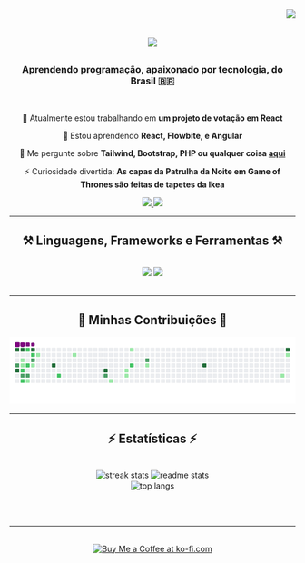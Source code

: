 <img align="right" src="https://visitor-badge.laobi.icu/badge?page_id=fakersl.fakersl" />

<h1 align="center">
    <img src="https://readme-typing-svg.herokuapp.com/?font=Righteous&size=35&center=true&vCenter=true&width=500&height=70&duration=4000&lines=Olá!+👋;+Eu+sou+Gustavo!;" />
</h1>

<h3 align="center">Aprendendo programação, apaixonado por tecnologia, do Brasil 🇧🇷</h3>

<br/>

<div align="center">
 
 🔭 Atualmente estou trabalhando em **um projeto de votação em React**
 
 🌱 Estou aprendendo **React, Flowbite, e Angular**

💬 Me pergunte sobre **Tailwind, Bootstrap, PHP ou qualquer coisa [aqui](https://github.com/fakersl/fakersl/issues)**

⚡ Curiosidade divertida: **As capas da Patrulha da Noite em Game of Thrones são feitas de tapetes da Ikea**

 </div>
 
<div align="center"> 
  <a href="mailto:zgustovo13365@gmail.com">
    <img src="https://img.shields.io/badge/Gmail-333333?style=for-the-badge&logo=gmail&logoColor=red" />
  </a>
  <a href="#" target="_blank">
     <img src="https://img.shields.io/badge/Portfolio-FF5722?style=for-the-badge&logo=todoist&logoColor=white" target="_blank" /> 
  </a>
</div>

<hr/>

<h2 align="center">⚒️ Linguagens, Frameworks e Ferramentas ⚒️</h2>
<br/>
<div align="center">
    <img src="https://skillicons.dev/icons?i=html,css,tailwind,bootstrap,blender,c,cs,cpp,php" />
    <img src="https://skillicons.dev/icons?i=java,mysql,npm,vscode,github,figma,ps,ai,ae,linux" /><br>
</div>

<br/>
<hr/>

<div align="center">
  <h2>🐍 Minhas Contribuições 🐍</h2>
    
![snake gif](https://github.com/fakersl/fakersl/blob/output/github-contribution-grid-snake.gif)

</div>

<hr/>

<h2 align="center">⚡ Estatísticas ⚡</h2>
<br>
<div align=center>
  <img width=390 src="https://github-readme-streak-stats.herokuapp.com/?user=fakersl&count_private=true&theme=react&border_radius=10" alt="streak stats"/>
  <img width=390 src="https://github-readme-stats.vercel.app/api?username=fakersl&count_private=true&show_icons=true&theme=react&rank_icon=github&border_radius=10" alt="readme stats" />
  <br/>
  <img width=325 align="center" src="https://github-readme-stats.vercel.app/api/top-langs/?username=fakersl&hide=HTML&langs_count=8&layout=compact&theme=react&border_radius=10&size_weight=0.5&count_weight=0.5&exclude_repo=github-readme-stats" alt="top langs" />
</div>

<br/><br/>

<hr/>

<br/>

<div align="center">
<a href='https://ko-fi.com/V7V4RAK9C' target='_blank'><img height='64' style='border:0px;height:64px;' src='https://storage.ko-fi.com/cdn/kofi1.png?v=3' border='0' alt='Buy Me a Coffee at ko-fi.com' /></a>
</div>

<br/>
